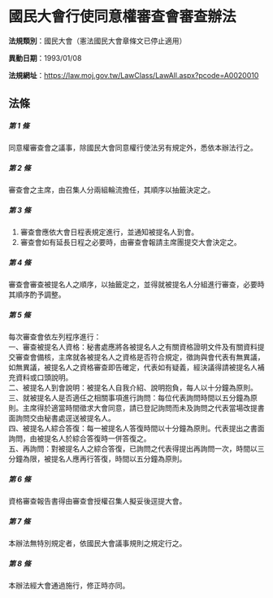 # 國民大會行使同意權審查會審查辦法

**法規類別**：國民大會（憲法國民大會章條文已停止適用）

**異動日期**：1993/01/08  

**法規網址**：https://law.moj.gov.tw/LawClass/LawAll.aspx?pcode=A0020010





## 法條
##### 第 1 條
同意權審查會之議事，除國民大會同意權行使法另有規定外，悉依本辦法行之。

##### 第 2 條
審查會之主席，由召集人分兩組輪流擔任，其順序以抽籤決定之。

##### 第 3 條
1. 審查會應依大會日程表規定進行，並通知被提名人到會。
1. 審查會如有延長日程之必要時，由審查會報請主席團提交大會決定之。

##### 第 4 條
審查會審查被提名人之順序，以抽籤定之，並得就被提名人分組進行審查，必要時其順序酌予調整。

##### 第 5 條
每次審查會依左列程序進行：  
一、審查被提名人資格：秘書處應將各被提名人之有關資格證明文件及有關資料提交審查會備核，主席就各被提名人之資格是否符合規定，徵詢與會代表有無異議，如無異議，被提名人之資格審查即告確定，代表如有疑義，經決議得請被提名人補充資料或口頭說明。  
二、被提名人到會說明：被提名人自我介紹、說明抱負，每人以十分鐘為原則。  
三、就被提名人是否適任之相關事項進行詢問：每位代表詢問時間以五分鐘為原則。主席得於適當時間徵求大會同意，請已登記詢問而未及詢問之代表當場改提書面詢問交由秘書處逕送被提名人。  
四、被提名人綜合答復：每一被提名人答復時間以十分鐘為原則。代表提出之書面詢問，由被提名人於綜合答復時一併答復之。  
五、再詢問：對被提名人之綜合答復，已詢問之代表得提出再詢問一次，時間以三分鐘為限，被提名人應再行答復，時間以五分鐘為原則。

##### 第 6 條
資格審查報告書得由審查會授權召集人擬妥後逕提大會。

##### 第 7 條
本辦法無特別規定者，依國民大會議事規則之規定行之。

##### 第 8 條
本辦法經大會通過施行，修正時亦同。


